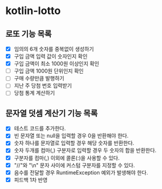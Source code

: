 # kotlin-lotto

## 로또 기능 목록

- [X] 임의의 6개 숫자를 중복없이 생성하기
- [X] 구입 금액 입력 값이 숫자인지 확인
- [X] 구입 금액이 최소 1000원 이상인지 확인
- [ ] 구입 금액 1000원 단위인지 확인
- [ ] 구매 수량만큼 발행하기
- [ ] 지난 주 당첨 번호 입력받기
- [ ] 당첨 통계 계산하기

## 문자열 덧셈 계산기 기능 목록

- [X] 테스트 코드를 추가한다.
- [X] 빈 문자열 또는 null을 입력할 경우 0을 반환해야 한다.
- [X] 숫자 하나를 문자열로 입력할 경우 해당 숫자를 반환한다.
- [X] 숫자 두개를 컴마(,) 구분자로 입력할 경우 두 숫자의 합을 반환한다.
- [X] 구분자를 컴마(,) 이외에 콜론(:)을 사용할 수 있다.
- [X] "//"와 "\n" 문자 사이에 커스텀 구분자를 지정할 수 있다.
- [X] 음수를 전달할 경우 RuntimeException 예외가 발생해야 한다.
- [X] 피드백 1차 반영
